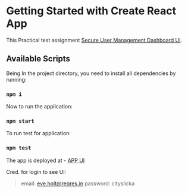 # Getting Started with Create React App

This Practical test assignment [Secure User Management Dashboard UI](https://github.com/mr-rakesh-yadav/SUMD-app-ui).

## Available Scripts

Being In the project directory, you need to install all dependencies by running:
### `npm i`

Now to run the application:
### `npm start`

To run test for application:
### `npm test`

The app is deployed at  - [APP UI](https://timely-bublanina-f4bb72.netlify.app)

Cred. for login to see UI:

> email: eve.holt@reqres.in
> password: cityslicka

